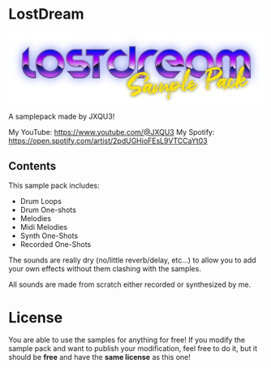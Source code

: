 # LostDream
![LostDream](lostdream.png)
A samplepack made by JXQU3!

My YouTube: https://www.youtube.com/@JXQU3
My Spotify: https://open.spotify.com/artist/2pdUGHioFEsL9VTCCaYt03

## Contents
This sample pack includes:
- Drum Loops
- Drum One-shots
- Melodies
- Midi Melodies
- Synth One-Shots
- Recorded One-Shots

The sounds are really dry (no/little reverb/delay, etc...) to allow you to add your own effects without them clashing with the samples.

All sounds are made from scratch either recorded or synthesized by me.


# License
You are able to use the samples for anything for free!
If you modify the sample pack and want to publish your modification, feel free to do it, but it should be **free** and have the **same license** as this one!